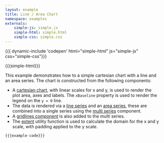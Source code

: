 ```yaml
---
layout: example
title: Line / Area Chart
namespace: examples
externals:
    simple-js: simple.js
    simple-html: simple.html
    simple-css: simple.css
---
```


{{{ dynamic-include 'codepen' html="simple-html" js="simple-js" css="simple-css"}}}

<style>
{{simple-css}}
</style>

{{{simple-html}}}

<script>
{{{simple-js}}}
</script>

This example demonstrates how to a simple cartesian chart with a line and an area series. The chart is constructed from the following components:

 + A [cartesian chart](/components/chart/cartesian.html), with linear scales for x and y, is used to render the plot area, axes and labels. The `xBaseline` property is used to render the legend on the `y = 0` line.
 + The data is rendered via a [line series](/components/series/line.html) and an [area series](/components/series/area.html), these are combined into a single series using the [multi series](/components/series/multi.html) component.
 + A [gridlines component](/components/annotation/gridlines.html) is also added to the multi series.
 + The [extent](/components/util/extent.html) utility function is used to calculate the domain for the x and y scale, with padding applied to the y scale.

```js
{{{example-code}}}
```
